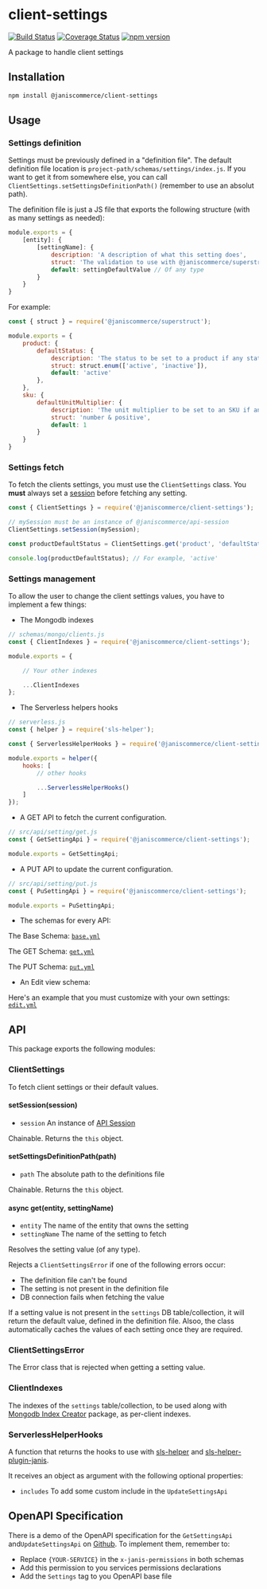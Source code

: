 # client-settings

[![Build Status](https://travis-ci.org/janis-commerce/client-settings.svg?branch=master)](https://travis-ci.org/janis-commerce/client-settings)
[![Coverage Status](https://coveralls.io/repos/github/janis-commerce/client-settings/badge.svg?branch=master)](https://coveralls.io/github/janis-commerce/client-settings?branch=master)
[![npm version](https://badge.fury.io/js/%40janiscommerce%2Fclient-settings.svg)](https://www.npmjs.com/package/@janiscommerce/client-settings)

A package to handle client settings

## Installation
```sh
npm install @janiscommerce/client-settings
```

## Usage

### Settings definition

Settings must be previously defined in a "definition file". The default definition file location is `project-path/schemas/settings/index.js`.
If you want to get it from somewhere else, you can call `ClientSettings.setSettingsDefinitionPath()` (remember to use an absolut path).

The definition file is just a JS file that exports the following structure (with as many settings as needed):

```js
module.exports = {
	[entity]: {
		[settingName]: {
			description: 'A description of what this setting does',
			struct: 'The validation to use with @janiscommerce/superstruct package',
			default: settingDefaultValue // Of any type
		}
	}
}
```

For example:

```js
const { struct } = require('@janiscommerce/superstruct');

module.exports = {
	product: {
		defaultStatus: {
			description: 'The status to be set to a product if any status is provided',
			struct: struct.enum(['active', 'inactive']),
			default: 'active'
		},
	},
	sku: {
		defaultUnitMultiplier: {
			description: 'The unit multiplier to be set to an SKU if any multiplier is provided',
			struct: 'number & positive',
			default: 1
		}
	}
}
```

### Settings fetch

To fetch the clients settings, you must use the `ClientSettings` class. You **must** always set a [session](https://npmjs.org/package/@janiscommerce/api-session) before fetching any setting.

```js
const { ClientSettings } = require('@janiscommerce/client-settings');

// mySession must be an instance of @janiscommerce/api-session
ClientSettings.setSession(mySession);

const productDefaultStatus = ClientSettings.get('product', 'defaultStatus');

console.log(productDefaultStatus); // For example, 'active'
```

### Settings management

To allow the user to change the client settings values, you have to implement a few things:

- The Mongodb indexes

```js
// schemas/mongo/clients.js
const { ClientIndexes } = require('@janiscommerce/client-settings');

module.exports = {

	// Your other indexes

	...ClientIndexes
};
```

- The Serverless helpers hooks

```js
// serverless.js
const { helper } = require('sls-helper');

const { ServerlessHelperHooks } = require('@janiscommerce/client-settings');

module.exports = helper({
	hooks: [
		// other hooks

		...ServerlessHelperHooks()
	]
});
```

- A GET API to fetch the current configuration.

```js
// src/api/setting/get.js
const { GetSettingApi } = require('@janiscommerce/client-settings');

module.exports = GetSettingApi;
```

- A PUT API to update the current configuration.

```js
// src/api/setting/put.js
const { PuSettingApi } = require('@janiscommerce/client-settings');

module.exports = PuSettingApi;
```

- The schemas for every API:

The Base Schema: [`base.yml`](docs/schemas/setting/base.yml)

The GET Schema: [`get.yml`](docs/schemas/setting/get.yml)

The PUT Schema: [`put.yml`](docs/schemas/setting/put.yml)

- An Edit view schema:

Here's an example that you must customize with your own settings: [`edit.yml`](docs/view-schemas/setting/edit.yml)

## API

This package exports the following modules:

### ClientSettings

To fetch client settings or their default values.

#### **setSession(session)**

- `session` An instance of [API Session](https://npmjs.org/package/@janiscommerce/api-session)

Chainable. Returns the `this` object.

#### **setSettingsDefinitionPath(path)**

- `path` <String> The absolute path to the definitions file

Chainable. Returns the `this` object.

#### **async get(entity, settingName)**

- `entity` <String> The name of the entity that owns the setting
- `settingName` <String> The name of the setting to fetch

Resolves the setting value (of any type).

Rejects a `ClientSettingsError` if one of the following errors occur:
- The definition file can't be found
- The setting is not present in the definition file
- DB connection fails when fetching the value

If a setting value is not present in the `settings` DB table/collection, it will return the default value, defined in the definition file.
Alsoo, the class automatically caches the values of each setting once they are required.

### ClientSettingsError

The Error class that is rejected when getting a setting value.

### ClientIndexes

The indexes of the `settings` table/collection, to be used along with [Mongodb Index Creator](https://www.npmjs.com/package/@janiscommerce/mongodb-index-creator) package, as per-client indexes.

### ServerlessHelperHooks

A function that returns the hooks to use with [sls-helper](https://www.npmjs.com/package/sls-helper) and [sls-helper-plugin-janis](https://www.npmjs.com/package/sls-helper-plugin-janis).

It receives an object as argument with the following optional properties:

- `includes` To add some custom include in the `UpdateSettingsApi`

## OpenAPI Specification

There is a demo of the OpenAPI specification for the `GetSettingsApi` and`UpdateSettingsApi` on [Github](https://github.com/janis-commerce/client-settings/tree/master/docs/schemas/setting). To implement them, remember to:

- Replace `{YOUR-SERVICE}` in the `x-janis-permissions` in both schemas
- Add this permission to you services permissions declarations
- Add the `Settings` tag to you OpenAPI base file
